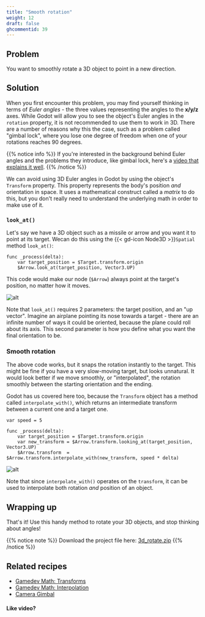 ```yaml
---
title: "Smooth rotation"
weight: 12
draft: false
ghcommentid: 39
---
```


## Problem

You want to smoothly rotate a 3D object to point in a new direction.

## Solution

When you first encounter this problem, you may find yourself thinking in terms of *Euler angles* - the three values representing the angles to the **x/y/z** axes. While Godot will allow you to see the object's Euler angles in the `rotation` property, it is not recommended to use them to work in 3D. There are a number of reasons why this the case, such as a problem called "gimbal lock", where you lose one degree of freedom when one of your rotations reaches 90 degrees.

{{% notice info %}}
If you're interested in the background behind Euler angles and the problems they introduce, like gimbal lock, here's a [video that explains it well](https://www.youtube.com/watch?v=zc8b2Jo7mno).
{{% /notice %}}

We can avoid using 3D Euler angles in Godot by using the object's `Transform` property. This property represents the body's position *and* orientation in space. It uses a mathematical construct called a _matrix_ to do this, but you don't really need to understand the underlying math in order to make use of it.

### `look_at()`
Let's say we have a 3D object such as a missile or arrow and you want it to point at its target. Wecan do this using the {{< gd-icon Node3D >}}`Spatial` method `look_at()`:

```gdscript
func _process(delta):
    var target_position = $Target.transform.origin
    $Arrow.look_at(target_position, Vector3.UP)
```

This code would make our node (`$Arrow`) always point at the target's position, no matter how it moves.

![alt](/3.x/img/3d_rotate_01.gif)

Note that `look_at()` requires 2 parameters: the target position, and an "up vector". Imagine an airplane pointing its nose towards a target - there are an infinite number of ways it could be oriented, because the plane could roll about its axis. This second parameter is how you define what you want the final orientation to be.

### Smooth rotation

The above code works, but it snaps the rotation instantly to the target. This might be fine if you have a very slow-moving target, but looks unnatural. It would look better if we move smoothly, or "interpolated", the rotation smoothly between the starting orientation and the ending.

Godot has us covered here too, because the `Transform` object has a method called `interpolate_with()`, which returns an intermediate transform between a current one and a target one.

```gdscript
var speed = 5

func _process(delta):
    var target_position = $Target.transform.origin
    var new_transform = $Arrow.transform.looking_at(target_position, Vector3.UP)
    $Arrow.transform  = $Arrow.transform.interpolate_with(new_transform, speed * delta)
```

![alt](/3.x/img/3d_rotate_02.gif)

Note that since `interpolate_with()` operates on the `transform`, it can be used to interpolate both rotation *and* position of an object.

## Wrapping up

That's it! Use this handy method to rotate your 3D objects, and stop thinking about angles!

{{% notice note %}}
Download the project file here: [3d_rotate.zip](/3.x/files/3d_rotate.zip)
{{% /notice %}}

## Related recipes

- [Gamedev Math: Transforms](/3.x/math/transforms/)
- [Gamedev Math: Interpolation](/3.x/math/interpolation/)
- [Camera Gimbal](/3.x/3d/camera_gimbal/)

#### Like video?

